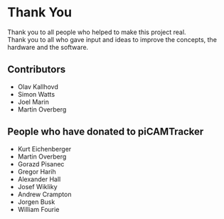 # Thank You
Thank you to all people who helped to make this project real.  
Thank you to all who gave input and ideas to improve the concepts, the hardware and the software.

## Contributors
* Olav Kallhovd
* Simon Watts
* Joel Marin
* Martin Overberg

## People who have donated to piCAMTracker

* Kurt Eichenberger
* Martin Overberg
* Gorazd Pisanec
* Gregor Harih
* Alexander Hall
* Josef Wikliky
* Andrew Crampton
* Jorgen Busk
* William Fourie
